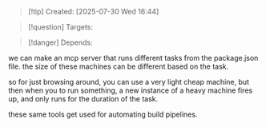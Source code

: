 
>[!tip] Created: [2025-07-30 Wed 16:44]

>[!question] Targets: 

>[!danger] Depends: 

we can make an mcp server that runs different tasks from the package.json file.
the size of these machines can be different based on the task.

so for just browsing around, you can use a very light cheap machine, but then when you to run something, a new instance of a heavy machine fires up, and only runs for the duration of the task.

these same tools get used for automating build pipelines.

